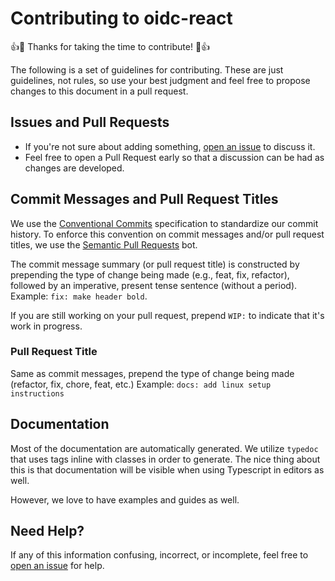 # Contributing to oidc-react

:+1::tada: Thanks for taking the time to contribute! :tada::+1:

The following is a set of guidelines for contributing. These are just
guidelines, not rules, so use your best judgment and feel free to
propose changes to this document in a pull request.

## Issues and Pull Requests

- If you're not sure about adding something, [open an issue](https://github.com/bjerkio/oidc-react/issues/new) to discuss it.
- Feel free to open a Pull Request early so that a discussion can be had as changes are developed.

## Commit Messages and Pull Request Titles

We use the [Conventional Commits](https://www.conventionalcommits.org/en/v1.0.0/) specification to standardize our commit history. To enforce this convention on commit messages and/or pull request titles, we use the [Semantic Pull Requests](https://github.com/probot/semantic-pull-requests) bot.

The commit message summary (or pull request title) is constructed by prepending the type of change being made (e.g., feat, fix, refactor), followed by an imperative, present tense sentence (without a period).
Example: `fix: make header bold`.

If you are still working on your pull request, prepend `WIP:` to indicate that it's work in progress.

### Pull Request Title

Same as commit messages, prepend the type of change being made (refactor, fix, chore, feat, etc.)
Example: `docs: add linux setup instructions`

## Documentation

Most of the documentation are automatically generated. We utilize `typedoc` that uses tags inline
with classes in order to generate. The nice thing about this is that documentation will be visible
when using Typescript in editors as well.

However, we love to have examples and guides as well.

## Need Help?

If any of this information confusing, incorrect, or incomplete, feel free to
[open an issue](https://github.com/bjerkio/oidc-react/issues/new)
for help.
